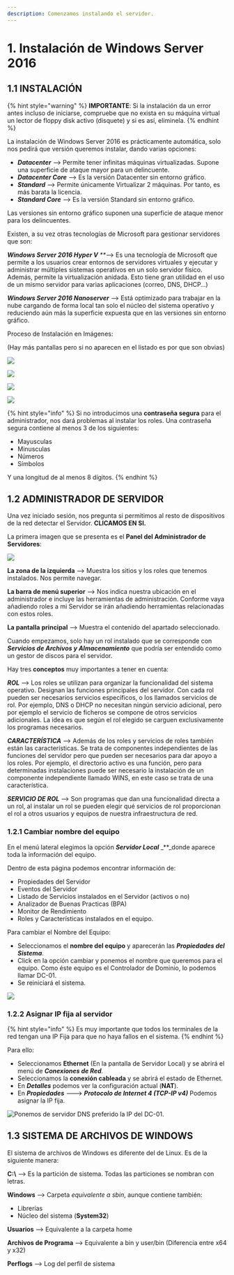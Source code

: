 ```yaml
---
description: Comenzamos instalando el servidor.
---
```


# 1. Instalación de Windows Server 2016

## **1.1 INSTALACIÓN**

{% hint style="warning" %}
**IMPORTANTE**: Si la instalación da un error antes incluso de iniciarse, compruebe que no exista en su máquina virtual un lector de floppy disk activo (disquete) y si es así, eliminela.
{% endhint %}

La instalación de Windows Server 2016 es prácticamente automática, solo nos pedirá que versión queremos instalar, dando varias opciones:

* _**Datacenter**_ --> Permite tener infinitas máquinas virtualizadas. Supone una superficie de ataque mayor para un delincuente.
* _**Datacenter Core**_ --> Es la versión Datacenter sin entorno gráfico.
* _**Standard**_ --> Permite únicamente Virtualizar 2 máquinas. Por tanto, es más barata la licencia.
* _**Standard Core**_ --> Es la versión Standard sin entorno gráfico.

Las versiones sin entorno gráfico suponen una superficie de ataque menor para los delincuentes.

Existen, a su vez otras tecnologías de Microsoft para gestionar servidores que son:

_**Windows Server 2016 Hyper V**_ _\*\*_--> Es una tecnología de Microsoft que permite a los usuarios crear entornos de servidores virtuales y ejecutar y administrar múltiples sistemas operativos en un solo servidor físico. Además, permite la virtualización anidada. Esto tiene gran utilidad en el uso de un mismo servidor para varias aplicaciones (correo, DNS, DHCP…)

_**Windows Server 2016 Nanoserver**_ --> Está optimizado para trabajar en la nube cargando de forma local tan solo el núcleo del sistema operativo y reduciendo aún más la superficie expuesta que en las versiones sin entorno gráfico.

Proceso de Instalación en Imágenes:

(Hay más pantallas pero si no aparecen en el listado es por que son obvias)

![](../../.gitbook/assets/0.png)

![](../../.gitbook/assets/1.png)

![](<../../.gitbook/assets/2 (1).png>)

![](<../../.gitbook/assets/3 (1).png>)

{% hint style="info" %}
Si no introducimos una **contraseña segura** para el administrador, nos dará problemas al instalar los roles. Una contraseña segura contiene al menos 3 de los siguientes:

* Mayusculas
* Minusculas
* Números
* Símbolos

Y una longitud de al menos 8 dígitos.
{% endhint %}

## **1.2 ADMINISTRADOR DE SERVIDOR**

Una vez iniciado sesión, nos pregunta si permitimos al resto de dispositivos de la red detectar el Servidor. **CLICAMOS EN SI.**

La primera imagen que se presenta es el **Panel del Administrador de Servidores**:

![](<../../.gitbook/assets/4 (1).png>)

**La zona de la izquierda** --> Muestra los sitios y los roles que tenemos instalados. Nos permite navegar.

**La barra de menú superior** --> Nos indica nuestra ubicación en el administrador e incluye las herramientas de administración. Conforme vaya añadiendo roles a mi Servidor se irán añadiendo herramientas relacionadas con estos roles.

**La** **pantalla** **principal** --> Muestra el contenido del apartado seleccionado.

Cuando empezamos, solo hay un rol instalado que se corresponde con _**Servicios de Archivos y Almacenamiento**_ que podría ser entendido como un gestor de discos para el servidor.

Hay tres **conceptos** muy importantes a tener en cuenta:

_**ROL**_ --> Los roles se utilizan para organizar la funcionalidad del sistema operativo. Designan las funciones principales del servidor. Con cada rol pueden ser necesarios servicios específicos, o los llamados servicios de rol. Por ejemplo, DNS o DHCP no necesitan ningún servicio adicional, pero por ejemplo el servicio de ficheros se compone de otros servicios adicionales. La idea es que según el rol elegido se carguen exclusivamente los programas necesarios.

_**CARACTERÍSTICA**_ --> Además de los roles y servicios de roles también están las características. Se trata de componentes independientes de las funciones del servidor pero que pueden ser necesarios para dar apoyo a los roles. Por ejemplo, el directorio activo es una función, pero para determinadas instalaciones puede ser necesario la instalación de un componente independiente llamado WINS, en este caso se trata de una característica.

_**SERVICIO DE ROL**_ --> Son programas que dan una funcionalidad directa a un rol, al instalar un rol se pueden elegir qué servicios de rol proporcionan el rol a otros usuarios y equipos de nuestra infraestructura de red.

### **1.2.1 Cambiar nombre del equipo**

En el menú lateral elegimos la opción _**Servidor Local**_ _\*\*_donde aparece toda la información del equipo.

Dentro de esta página podemos encontrar información de:

* Propiedades del Servidor
* Eventos del Servidor
* Listado de Servicios instalados en el Servidor (activos o no)
* Analizador de Buenas Practicas (BPA)
* Monitor de Rendimiento
* Roles y Características instalados en el equipo.

Para cambiar el Nombre del Equipo:

* Seleccionamos el **nombre del equipo** y aparecerán las _**Propiedades del Sistema**_.
* Click en la opción cambiar y ponemos el nombre que queremos para el equipo. Como éste equipo es el Controlador de Dominio, lo podemos llamar DC-01.
* Se reiniciará el sistema.

![](<../../.gitbook/assets/5 (1).png>)

### **1.2.2 Asignar IP fija al servidor**

{% hint style="info" %}
Es muy importante que todos los terminales de la red tengan una IP Fija para que no haya fallos en el sistema.
{% endhint %}

Para ello:

* Seleccionamos **Ethernet** (En la pantalla de Servidor Local) y se abrirá el menú de _**Conexiones de Red**._
* Seleccionamos la **conexión cableada** y se abrirá el estado de Ethernet.
* En _**Detalles**_ podemos ver la configuración actual (**NAT**).
* En _**Propiedades**_ ---> _**Protocolo de Internet 4 (TCP-IP v4)**_ Podemos asignar la IP fija.

![Ponemos de servidor DNS preferido la IP del DC-01.](../../.gitbook/assets/6.png)

## **1.3 SISTEMA DE ARCHIVOS DE WINDOWS**

El sistema de archivos de Windows es diferente del de Linux. Es de la siguiente manera:

**C:\\** --> Es la partición de sistema. Todas las particiones se nombran con letras.

**Windows** --> Carpeta _equivalente a sbin_, aunque contiene también:

* Librerías
* Núcleo del sistema (**System32**)

**Usuarios** --> Equivalente a la carpeta home

**Archivos de Programa** --> Equivalente a bin y user/bin (Diferencia entre x64 y x32)

**Perflogs** --> Log del perfil de sistema
